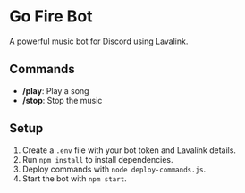 # Go Fire Bot

A powerful music bot for Discord using Lavalink.

## Commands

- **/play**: Play a song
- **/stop**: Stop the music

## Setup

1. Create a `.env` file with your bot token and Lavalink details.
2. Run `npm install` to install dependencies.
3. Deploy commands with `node deploy-commands.js`.
4. Start the bot with `npm start`.
